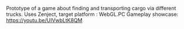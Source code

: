 Prototype of a game about finding and transporting cargo via different trucks.
Uses Zenject, target platform : WebGL.PC
Gameplay showcase: https://youtu.be/UIVwbLtK8QM
